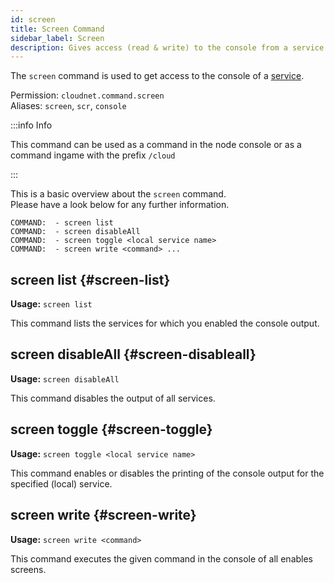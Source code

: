 ```yaml
---
id: screen
title: Screen Command
sidebar_label: Screen
description: Gives access (read & write) to the console from a service.
---
```


The `screen` command is used to get access to the console of a [service](../components/services.md).

Permission: `cloudnet.command.screen`  
Aliases: `screen`, `scr`, `console`

:::info Info

This command can be used as a command in the node console or as a command ingame with the prefix `/cloud`

:::

This is a basic overview about the `screen` command.  
Please have a look below for any further information.

```
COMMAND:  - screen list
COMMAND:  - screen disableAll
COMMAND:  - screen toggle <local service name>
COMMAND:  - screen write <command> ...
```

## screen list {#screen-list}

**Usage:** `screen list`

This command lists the services for which you enabled the console output.

## screen disableAll {#screen-disableall}

**Usage:** `screen disableAll`

This command disables the output of all services.

## screen toggle {#screen-toggle}

**Usage:** `screen toggle <local service name>`

This command enables or disables the printing of the console output for the specified (local) service.

## screen write {#screen-write}

**Usage:** `screen write <command>`

This command executes the given command in the console of all enables screens.
